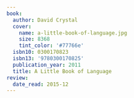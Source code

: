 ```yaml
---
book:
  author: David Crystal
  cover:
    name: a-little-book-of-language.jpg
    size: 8368
    tint_color: '#77766e'
  isbn10: 0300170823
  isbn13: '9780300170825'
  publication_year: 2011
  title: A Little Book of Language
review:
  date_read: 2015-12
---
```

